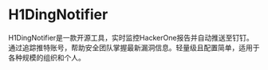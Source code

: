 # H1DingNotifier
H1DingNotifier是一款开源工具，实时监控HackerOne报告并自动推送至钉钉。通过追踪推特账号，帮助安全团队掌握最新漏洞信息。轻量级且配置简单，适用于各种规模的组织和个人。
